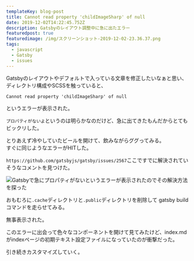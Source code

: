```yaml
---
templateKey: blog-post
title: Cannot read property 'childImageSharp' of null
date: 2019-12-02T14:22:45.752Z
description: Gatsbyのレイアウト調整中に急に出たエラー
featuredpost: true
featuredimage: /img/スクリーンショット-2019-12-02-23.36.37.png
tags:
  - javascript
  - Gatsby
  - issues
---
```

Gatsbyのレイアウトやデフォルトで入っている文章を修正したいなぁと思い、ディレクトリ構成やSCSSを触っていると、

```
Cannot read property 'childImageSharp' of null
```

というエラーが表示された。  

`プロパティがないよ`というのは明らかなのだけど、急に出てきたもんだからとてもビックリした。  

とりあえず冷やしていたビールを開けて、飲みながらググってみる。\
すぐに同じようなエラーがHITした。

`https://github.com/gatsbyjs/gatsby/issues/2567`ここですでに解決されていそうなコメントを見つけた。

![Gatsbyで急にプロパティがないというエラーが表示されたのでその解決方法を探った](/img/スクリーンショット-2019-12-02-23.29.14.png "解決しそうなコメントを発見した")

おもむろに`.cache`ディレクトリと`.public`ディレクトリを削除して gatsby build コマンドを走らせてみる。

無事表示された。

このエラーに出会って色々なコンポーネントを開けて見てみたけど、index.mdがindexページの初期テキスト設定ファイルになっていたのが衝撃だった。  

引き続きカスタマイズしていく。
